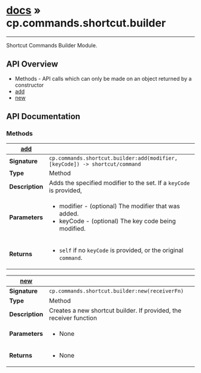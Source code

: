 # [docs](index.md) » cp.commands.shortcut.builder
---

Shortcut Commands Builder Module.

## API Overview
* Methods - API calls which can only be made on an object returned by a constructor
 * [add](#add)
 * [new](#new)

## API Documentation

### Methods

| [add](#add)         |                                                                                     |
| --------------------------------------------|-------------------------------------------------------------------------------------|
| **Signature**                               | `cp.commands.shortcut.builder:add(modifier, [keyCode]) -> shortcut/command`                                                                    |
| **Type**                                    | Method                                                                     |
| **Description**                             | Adds the specified modifier to the set. If a `keyCode` is provided,                                                                     |
| **Parameters**                              | <ul><li>modifier - (optional) The modifier that was added.</li><li>keyCode	- (optional) The key code being modified.</li></ul> |
| **Returns**                                 | <ul><li>`self` if no `keyCode` is provided, or the original `command`.</li></ul>          |

| [new](#new)         |                                                                                     |
| --------------------------------------------|-------------------------------------------------------------------------------------|
| **Signature**                               | `cp.commands.shortcut.builder:new(receiverFn)`                                                                    |
| **Type**                                    | Method                                                                     |
| **Description**                             | Creates a new shortcut builder. If provided, the receiver function                                                                     |
| **Parameters**                              | <ul><li>None</li></ul> |
| **Returns**                                 | <ul><li>None</li></ul>          |

